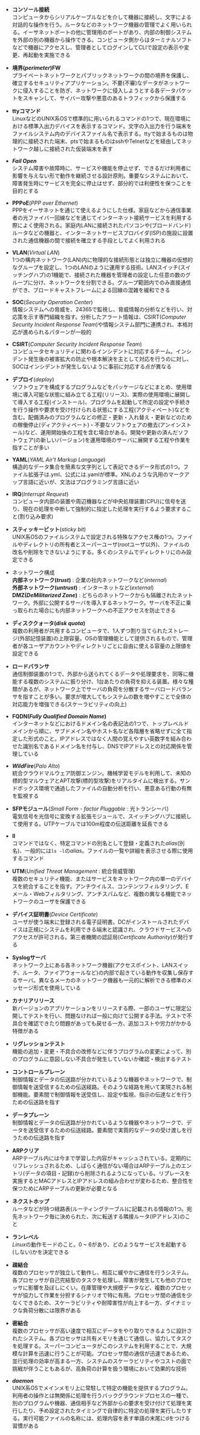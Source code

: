 
- **コンソール接続**  
コンピュータからシリアルケーブルなどを介して機器に接続し、文字による対話的な操作を行う。ルータなどのネットワーク機器の管理でよく用いられる。イーサネットポートの他に管理用のポートがあり、内部の制御システムを外部の別の機器から操作できる。コンピュータ側からはターミナルソフトなどで機器にアクセスし、管理者としてログインしてCLIで設定の表示や変更、再起動を実施できる

- **境界(*perimeter*)FW**  
プライベートネットワークとパブリックネットワークの間の境界を保護し、確立するセキュリティアプリケーション。不要(不審)なデータがネットワークに侵入することを防ぎ、ネットワークに侵入しようとする各データパケットをスキャンして、サイバー攻撃や悪意のあるトラフィックから保護する

- **ttyコマンド**  
LinuxなどのUNIX系OSで標準的に用いられるコマンドの1つで、現在環境における標準入出力デバイスを表示するコマンド。文字の入出力を行う端末をファイルシステム内のデバイスファイル名で表示する。ttyで始まるものは物理的に接続された端末、ptsで始まるものはsshやTelnetなどを経由してネットワーク越しに接続された仮装端末を表す

- ***Fail Open***  
システム障害や故障時に、サービスや機能を停止せず、できるだけ利用者に影響を与えない形で動作を継続させる設計原則。重要なシステムにおいて、障害発生時にサービスを完全に停止はせず、部分的では利便性を保つことを目的とする

- **PPPoE**(*PPP over Ethernet*)  
PPPをイーサネットを通じて使えるようにした仕様。家庭などから通信事業者の光ファイバー回線などを通じてインターネット接続サービスを利用する際によく使用される。家庭内LANに接続されたパソコンや(ブロードバンド)ルータなどの機器と、インターネットサービスプロバイダ(ISP)の施設に設置された通信機器の間で接続を確立する手段としてよく利用される

- **VLAN**(*Virtual LAN*)  
1つの構内ネットワーク(LAN)内に物理的な接続形態とは独立に機器の仮想的なグループを設定し、1つのLANのように運用する技術。LANスイッチ(スイッチングハブ)の1機能で、接続された機器を管理者の設定した任意の数のグループに分け、ネットワークを分割できる。グループ範囲内でのみ直接通信ができ、ブロードキャストフレームによる回線の混雑を緩和できる

- **SOC**(*Security Operation Center*)  
情報システムへの脅威を、24365で監視し、脅威情報の分析などを行い、対応策を示す専門組織を指す。分析したアラート情報は、CSIRT(*Computer Security Incident Response Team*)や情報システム部門に連携され、本格対応が進められるパターンが一般的

- **CSIRT**(*Computer Security Incident Response Team*)  
コンピュータセキュリティに関わるインシデントに対応するチーム。インシデント発生後の被害拡大の防止や根本解決を主として対応を行うのに対し、SOCはインシデントが発生しないように事前に対応する点が異なる

- **デプロイ**(*deploy*)  
ソフトウェアを構成するプログラムなどをパッケージなどにまとめ、使用環境に導入可能な状態に組み立てる工程(リリース)、実際の使用環境に展開して導入する工程(インストール)、プログラムを起動して所定の設定や手続きを行う操作や要求を受け付けられる状態にする工程(アクティベート)などを含む。配備済みのプログラムなどの修正・更新・入れ替え・更新などのための稼働停止(ディアクティベート)・不要なソフトウェアの撤去(アンインストール)など、運用開始後の工程を含む場合がある。開発や更新の済んだソフトウェア(の新しいバージョン)を運用環境のサーバに展開する工程や作業を指すことが多い

- **YAML**(*YAML Air't Markup Language*)  
構造的なデータ集合を簡素な文字列として表記できるデータ形式の1つ。ファイル拡張子は.yml、公式には.yamlが標準。XNLのような汎用のマークアップ言語に近いが、文法はプログラミング言語に近い

- **IRQ**(*Interrupt Request*)  
コンピュータ内部の装置や周辺機器などが中央処理装置(CPU)に信号を送り、現在の処理を中断して強制的に指定した処理を実行するよう要求すること(割り込み要求)

- **スティッキービット**(*sticky bit*)  
UNIX系OSのファイルシステムで設定される特殊なアクセス権の1つ。ファイルやディレクトリの所有者とスーパーユーザ(*root*ユーザ以外)、ファイルの改名や削除をできないようにする。多くのシステムでディレクトリにのみ設定できる

- ネットワーク構成  
**内部ネットワーク(*trust*)** : 企業の社内ネットワークなど(*internal*)  
**外部ネットワーク(*untrust*)** : インターネットなど(*external*)  
**DMZ(*DeMilitarized Zone*)** : どちらのネットワークからも隔離されたネットワーク。外部に公開するサーバを導入するネットワーク。サーバを不正に乗っ取られた場合にも内部ネットワークへの不正アクセスを防止できる

- **ディスククォータ(*disk quota*)**  
複数の利用者が共用するコンピュータで、1人ずつ割り当てられたストレージ(外部記憶装置)の上限容量。OSの管理機能として提供されるもので、管理者が各ユーザアカウントやディレクトリごとに自由に使える容量の上限値を設定できる

- **ロードバランサ**  
通信制御装置の1つで、外部から送られてくるデータや処理要求を、同等に機能する複数のシステムに振り分け、1台あたりの負荷を抑える装置。様々な種類があるが、ネットワーク上でサーバの負荷を分散するサーバロードバランサを指すことが多い。要求が増大してもシステムの数を増やすことで全体の対応能力を増強できる(スケーラビリティの向上)

- **FQDN(*Fully Qualified Domain Name*)**  
インターネットなどにおけるドメイン名の表記法の1つで、トップレベルドメインから順に、サブドメイン名やホスト名など各階層を省略せずに全て指定した形式のこと。IPアドレスではなく人間の覚えやすい英数字を組み合わせた識別名であるドメイン名を付与し、DNSでIPアドレスとの対応関係を管理している

- ***WildFire***(*Palo Alto*)  
統合クラウドマルウェア防御エンジン。機械学習モデルを利用して、未知の標的型マルウェアとAPT攻撃(標的型攻撃)をリアルタイムに検出する。サンドボックス環境で通過したファイルの自動分析を行い、悪意ある行動の有無を監視する

- **SFPモジュール**(*Small Form - factor Pluggable* : 光トランシーバ)  
電気信号を光信号に変換する拡張モジュールで、スイッチングハブに接続して使用する。UTPケーブルでは100m程度の伝送距離を延長できる

- **ll**  
コマンドではなく、特定コマンドの別名として登録・定義された*alias*(別名)、一般的には`ls -l`の*alias*。ファイルの一覧や詳細を表示させる際に使用するコマンド

- **UTM**(*Unified Threat Management* : 統合脅威管理)  
複数のセキュリティ機能、またはサービスをネットワーク内の単一のデバイスを統合することを指す。アンチウイルス、コンテンツフィルタリング、E メール・Webフィルタリング、アンチスパムなど、複数の異なる機能でネットワークのユーザを保護できる

- **デバイス証明書**(*Device Certificate*)  
ユーザが使う端末に登録される電子証明書。DCがインストールされたデバイスは正規にシステムを利用できる端末と認識され、クラウドサービスへのアクセスが許可される。第三者機関の認証局(*Certificate Authority*)が発行する

- **Syslogサーバ**  
ネットワーク上にある各ネットワーク機器(アクセスポイント、LANスイッチ、ルータ、ファイアウォールなど)の内部で起きている動作を収集し保存するサーバ。異なるメーカのネットワーク機器も一元的に解析できる標準のメッセージ形式を使用している

- **カナリアリリース**  
新バージョンのアプリケーションをリリースする際、一部のユーザに限定公開してテストを行い、問題なければ一般に向けて公開する手法。テストで不具合を確認できたり問題があっても戻せる一方、追加コストや労力がかかる特徴がある

- **リグレッションテスト**  
機能の追加・変更・不具合の改修などに伴うプログラムの変更によって、別のプログラムに意図しない不具合が発生していないか確認・検出するテスト

- **コントロールプレーン**  
制御情報とデータの伝送路が分かれているような機器やネットワークで、制御情報を送受信するための伝送経路。そのような経路を用いて実現される制御機能。要素間で制御情報を送受信し、設定や監視、指示の伝達などを行うための伝送路を指す

- **データプレーン**  
制御情報とデータの伝送路が分かれているような機器やネットワークで、データを送受信するための伝送経路。要素間で実質的なデータの受け渡しを行うための伝送路を指す

- **ARPクリア**  
ARPテーブル内には今まで学習した内容がキャッシュされている。定期的にリフレッシュされるため、しばらく通信がない場合はARPテーブル上のエントリ(データの項目・記録)から削除されるようになっている。リプレースを実施するとMACアドレスとIPアドレスの組み合わせが変わるため、整合性を保つためにARPテーブルの更新が必要となる

- **ネクストホップ**  
ルータなどが持つ経路表(ルーティングテーブル)に記載される情報の1つ。宛先ネットワーク毎に決められた、次に転送する隣接ルータ(IPアドレス)のこと

- **ランレベル**  
*Linux*の動作モードのこと。0 ~ 6があり、どのようなサービスを起動する(しない)かを決定できる

- **疎結合**  
複数のプロセッサが独立して動作し、相互に緩やかに通信を行うシステム。各プロセッサが自己完結型のタスクを処理し、障害が発生しても他のプロセッサに影響を及ぼしにくい。在庫管理や大規模データなど、複数のプロセッサが協力して作業を分担するシナリオで特に有用。プロセッサ間の通信を少なくできるため、スケーラビリティや耐障害性が向上する一方、ダイナミックな負荷分散には限界がある

- **密結合**  
複数のプロセッサが高い速度で相互にデータをやり取りできるように設計されたシステム。各プロセッサは共有メモリを通じて通信し、協力してタスクを処理する。スーパーコンピュータがこのシステムを利用することで、大規模な計算を迅速に行うことが可能。プロセッサ間の通信が迅速であるため、並行処理の効率が高まる一方、システムのスケーラビリティやコストの面で挑戦が伴うこともあるが、高負荷の計算を扱う環境において効果的な技術

- ***daemon***  
UNIX系OSでメインメモリ上に常駐して特定の機能を提供するプログラム。利用者の操作とは無関係に処理を行うバックグラウンドプロセスの一種で、別のプログラムや機器、通信相手など外部からの要求を受け付けて処理を実行したり、予め設定されたタイミングで自律的に特定の処理を実行したりする。実行可能ファイルの名称には、処理内容を表す単語の末尾にdをつける習慣がある
